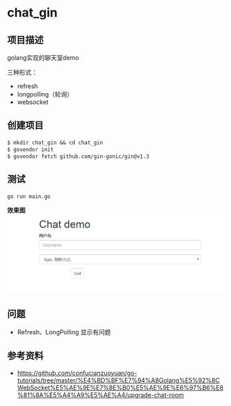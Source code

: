 # chat_gin

## 项目描述
golang实现的聊天室demo

三种形式：
- refresh
- longpolling（轮询）
- websocket


## 创建项目
```
$ mkdir chat_gin && cd chat_gin
$ govendor init
$ govendor fetch github.com/gin-gonic/gin@v1.3
```
## 测试
```
go run main.go
```
**效果图**
![](./imgs/chat.png)

## 问题
- Refresh、LongPolling 显示有问题

## 参考资料
* https://github.com/confucianzuoyuan/go-tutorials/tree/master/%E4%BD%BF%E7%94%A8Golang%E5%92%8CWebSocket%E5%AE%9E%E7%8E%B0%E5%AE%9E%E6%97%B6%E8%81%8A%E5%A4%A9%E5%AE%A4/upgrade-chat-room